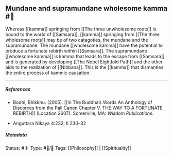 ## Mundane and supramundane wholesome kamma #🧠 

Whereas [[kamma]] springing from [[The three unwholesome roots]] is bound to the world of [[Samsara]], [[kamma]] springing from [[The three wholesome roots]] may be of two catagoties, the mundane and the supramundane. The mundane [[wholesome kamma]] have the potential to produce a fortunate rebirth within [[Samsara]]. The supramundane [[wholesome kamma]] is kamma that leads to the escape from [[Samsara]] and is generated by developing [[The Nobel Eightfold Path]] and the other aids to the realization of [[Nibbana]]. This is the [[kamma]] that dismantles the entire process of kammic causation. 

___

##### References

- Bodhi, Bhikkhu. (2005). [[In The Buddha’s Words An Anthology of Discorces from the Pali Canon Chapter V. THE WAY TO A FORTUNATE REBIRTH]] (Location 2607). Somerville, MA: _Wisdom Publications_.

- Anguttara Nikaya 4:232; II 230–32


##### Metadata
Status: #☀️ 
Type: #🔵/🔵 
Tags: [[Philosophy]] | [[Spirituality]]